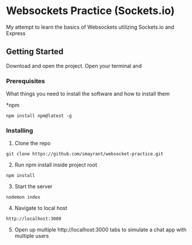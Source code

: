 # Websockets Practice (Sockets.io)

My attempt to learn the basics of Websockets utilizing Sockets.io and Express

## Getting Started

Download and open the project. Open your terminal and 

### Prerequisites

What things you need to install the software and how to install them

*npm

```
npm install npm@latest -g
```

### Installing

1. Clone the repo

```
git clone https://github.com/smayrant/websocket-practice.git
```

2. Run npm install inside project root

```
npm install 
```

3. Start the server

```
nodemon index
```
4. Navigate to local host

```
http://localhost:3000
```
5. Open up multiple http://localhost:3000 tabs to simulate a chat app with multiple users